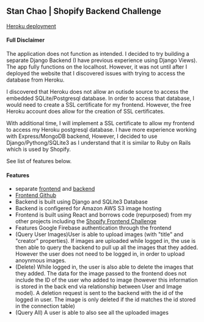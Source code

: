 ## Stan Chao | Shopify Backend Challenge

[Heroku deployment]('https://image-repository-challenge.herokuapp.com/')

#### Full Disclaimer

The application does not function as intended. I decided to try building a separate Django Backend (I have previous experience using Django Views). The app fully functions on the localhost. However, it was not until after I deployed the website that I discovered issues with trying to access the database from Heroku.

I discovered that Heroku does not allow an outisde source to access the embedded SQLite/Postgresql database. In order to access that database, I would need to create a SSL certificate for my frontend. However, the free Heroku account does allow for the creation of SSL certificates.

With additional time, I will implement a SSL certificate to allow my frontend to access my Heroku postgresql database. I have more experience working with Express/MongoDB backend, However, I decided to use Django/Pythong/SQLite3 as I understand that it is similar to Ruby on Rails which is used by Shopify.

See list of features below.

#### Features

- separate [frontend]('https://image-repository-challenge.netlify.app/') and [backend]('https://image-repository-challenge.herokuapp.com/')
- [Frontend Github]('https://github.com/cardioforcake/shopify-backend-challenge-frontend')
- Backend is built using Django and SQLite3 Database
- Backend is configered for Amazon AWS S3 image hosting
- Frontend is built using React and borrows code (repurposed) from my other projects including the [Shopify Frontend Challenge]('https://stanchao-shopifychallenge.netlify.app/')
- Features Google Firebase authentication through the frontend
- (Query User Images)User is able to upload images (with "title" and "creator" properties). If images are uploaded while logged in, the use is then able to query the backend to pull up all the images that they added. However the user does not need to be logged in, in order to upload anoynmous images.
- (Delete) While logged in, the user is also able to delete the images that they added. The data for the image passed to the frontend does not include the ID of the user who added to image (however this information is stored in the back end via relationship between User and Image model). A deletion request is sent to the backend with the id of the logged in user. The image is only deleted if the id matches the id stored in the connection table)
- (Query All) A user is able to also see all the uploaded images

